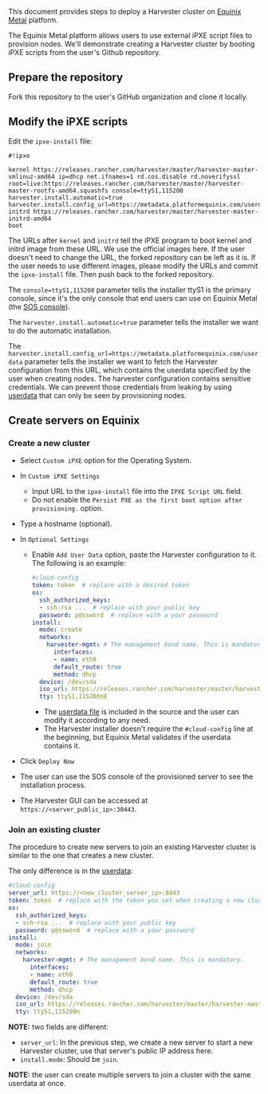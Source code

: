 This document provides steps to deploy a Harvester cluster on [Equinix Metal](https://metal.equinix.com/) platform.

The Equinix Metal platform allows users to use external iPXE script files to provision nodes. We'll demonstrate creating a Harvester cluster by booting iPXE scripts from the user's Github repository. 

## Prepare the repository

Fork this repository to the user's GitHub organization and clone it locally.

## Modify the iPXE scripts

Edit the `ipxe-install` file:

```
#!ipxe

kernel https://releases.rancher.com/harvester/master/harvester-master-vmlinuz-amd64 ip=dhcp net.ifnames=1 rd.cos.disable rd.noverifyssl root=live:https://releases.rancher.com/harvester/master/harvester-master-rootfs-amd64.squashfs console=ttyS1,115200 harvester.install.automatic=true harvester.install.config_url=https://metadata.platformequinix.com/userdata
initrd https://releases.rancher.com/harvester/master/harvester-master-initrd-amd64
boot
```

The URLs after `kernel` and `initrd` tell the iPXE program to boot kernel and initrd image from these URL. We use the official images here. If the user doesn't need to change the URL, the forked repository can be left as it is. If the user needs to use different images, please modify the URLs and commit the `ipxe-install` file. Then push back to the forked repository.

The `console=ttyS1,115200` parameter tells the installer ttyS1 is the primary console, since it's the only console that end users can use on Equinix Metal (the [SOS console](https://metal.equinix.com/developers/docs/resilience-recovery/serial-over-ssh/)).

The `harvester.install.automatic=true` parameter tells the installer we want to do the automatic installation.

The `harvester.install.config_url=https://metadata.platformequinix.com/userdata` parameter tells the installer we want to fetch the Harvester configuration from this URL, which contains the userdata specified by the user when creating nodes. The harvester configuration contains sensitive credentials. We can prevent those credentials from leaking by using [userdata](https://metal.equinix.com/developers/docs/servers/user-data/) that can only be seen by provisioning nodes.

## Create servers on Equinix

### Create a new cluster

- Select `Custom iPXE` option for the Operating System.
- In `Custom iPXE Settings`
  - Input URL to the `ipxe-install` file into the `IPXE Script URL` field.
  - Do not enable the `Persist PXE as the first boot option after provisioning.` option.
- Type a hostname (optional).
- In `Optional Settings`
  - Enable `Add User Data` option, paste the Harvester configuration to it. The following is an example:

    ```yaml
    #cloud-config
    token: token  # replace with a desired token
    os:
      ssh_authorized_keys:
      - ssh-rsa ...  # replace with your public key
      password: p@ssword  # replace with a your password
    install:
      mode: create
      networks:
        harvester-mgmt: # The management bond name. This is mandatory.
          interfaces:
          - name: eth0
          default_route: true
          method: dhcp
      device: /dev/sda
      iso_url: https://releases.rancher.com/harvester/master/harvester-master-amd64.iso
      tty: ttyS1,115200n8
    ```
    - The [userdata file](./userdata-create.yaml) is included in the source and the user can modify it according to any need.
    - The Harvester installer doesn't require the `#cloud-config` line at the beginning, but Equinix Metal validates if the userdata contains it.

- Click `Deploy Now`
- The user can use the SOS console of the provisioned server to see the installation process.
- The Harvester GUI can be accessed at `https://<server_public_ip>:30443`.


### Join an existing cluster

The procedure to create new servers to join an existing Harvester cluster is similar to the one that creates a new cluster.

The only difference is in the [userdata](./userdata-join.yaml):

```yaml
#cloud-config
server_url: https://<new_cluster_server_ip>:8443
token: token  # replace with the token you set when creating a new cluster
os:
  ssh_authorized_keys:
  - ssh-rsa ...  # replace with your public key
  password: p@ssword  # replace with a your password
install:
  mode: join
  networks:
    harvester-mgmt: # The management bond name. This is mandatory.
      interfaces:
      - name: eth0
      default_route: true
      method: dhcp
  device: /dev/sda
  iso_url: https://releases.rancher.com/harvester/master/harvester-master-amd64.iso
  tty: ttyS1,115200n
```

**NOTE:** two fields are different:

- `server_url`: In the previous step, we create a new server to start a new Harvester cluster, use that server's public IP address here.
- `install.mode`: Should be `join`.

**NOTE:** the user can create multiple servers to join a cluster with the same userdata at once.
